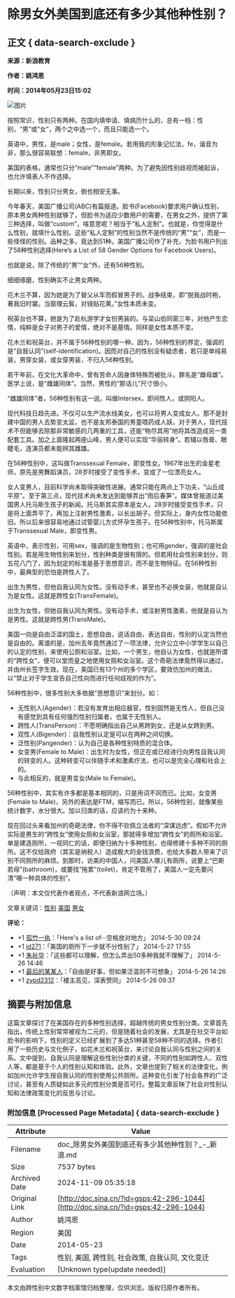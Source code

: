 # 除男女外美国到底还有多少其他种性别？

## 正文 { data-search-exclude }


**来源：新浪教育**

**作者：姚鸿恩**

**时间：2014年05月23日15:02** 

![图片](http://i3.sinaimg.cn/edu/cr/2014/0523/4055145869.jpg)

按照常识，性别只有两种。在国内填申请、填病历什么的，总有一档：性别，“男”或“女”，两个之中选一个，而且只能选一个。

英语中，男性，是male；女性，是female。若用我的形象记忆法，fe，谐音为非，那么很容易联想：female，非男即女。

美国的表格，通常也只分“male”“female”两种。为了避免因性别歧视而被起诉，也允许填表人不作选择。

长期以来，性别只分男女，倒也相安无事。

今年春天，美国广播公司(ABC)有篇报道。脸书(Facebook)要求用户确认性别，原本男女两种性别就够了，但脸书为适应少数用户的需要，在男女之外，提供了第三种选择，叫做“custom”，啥意思呢？相当于“私人定制”。也就是，你觉得是什么性别，就填什么性别。这些“私人定制”的性别当然不是传统的“男”“女”，而是一些怪怪的性别。品种之多，竟达到51种。美国广播公司作了补充，为脸书用户列出了58种性别选择(Here’s a List of 58 Gender Options for Facebook Users)。

也就是说，除了传统的“男”“女”外，还有56种性别。

细细琢磨，性别确实不止男女两种。

花木兰不算，因为她是为了替父从军而假冒男子的。战争结束，即“脱我战时袍，著我旧时裳。当窗理云鬓，对镜贴花黄。”女性本质未变。

祝英台也不算，她是为了赴杭游学才女扮男装的。与梁山伯同窗三年，对他产生恋情，纯粹是女子对男子的爱情，绝对不是基情。同样是女性本质不变。

花木兰和祝英台，并不属于56种性别的哪一种。因为，56种性别的界定，强调的是“自我认同”(self-identification)。因而对自己的性别没有疑虑者，若只是单纯易装，男穿女装，或女穿男装，不归入56种性别。

若干年前，在文化大革命中，曾有苦命人因身体特殊而被批斗。罪名是“雌母雄”。医学上说，是“雌雄同体”。当然，男性的“那话儿”尺寸很小。

“雌雄同体”者，56种性别有这一说。叫做Intersex，即间性人，或阴阳人。

现代科技日趋先进。不仅可以生产流水线美女，也可以将男人变成女人。那不是封建中国的男人去势变太监，也不是友邦泰国的男童喂药成人妖。对于男人，现代技术不但能够去除那非常敏感的几两重的工具，还能“物尽其用”地将其改造成另一类配套工具。加之上面隆起两座山峰，男人便可以实现“华丽转身”。若辅以唇膏、眼睫毛，连演员都未能辨其雌雄。

在56种性别中，这叫做Transsexual Female，即变性女。1967年出生的金星老师，原先是男舞蹈演员，28岁时接受了变性手术，变成了一位漂亮女人。

女人变男人，目前科学尚未取得突破性进展。通常只能在两点上下功夫，“山丘成平原”。至于第三点，现代技术尚未发达到能够弄出“雨后春笋”。媒体曾报道过美国男人托马斯生孩子的新闻。托马斯其实原本是女人，28岁时接受变性手术，只是将上面弄平了，再加上注射男性激素，以长出胡子。但实际上，身内女性功能依旧。所以后来很容易地通过试管婴儿方式怀孕生孩子。在56种性别中，托马斯属于Transsexual Male，即变性男。

英语中，表示性别，可用sex，强调的是生物性别；也可用gender，强调的是社会性别。若是用生物性别来划分，性别种类是很有限的。但若用社会性别来划分，则五花八门了，因为划定的标准是基于思想意识，而不是生物特征。在56种性别中，最典型的恐怕是跨性人了。

出生为男性，但他自我认同为女性。没有动手术，甚至也不必换女装，他就是自认为是女性。这就是跨性女(TransFemale)。

出生为女性，但她自我认同为男性。没有动手术，或注射男性激素，他就是自认为是男性。这就是跨性男(TransMale)。

美国一向是自由泛滥的国土，思想自由，说话自由，表达自由，性别的认定当然也是自由的。离谱的是，加州去年竟然通过了一项法律，允许公立中小学学生以自己的认定的性别，来使用公厕和浴室。比如，一个男生，他自认为女性，也就是所谓的“跨性女”，便可以堂而皇之地使用女厕和女浴室。这个奇葩法律竟然得以通过，并由州长签字生效。现在，美国已有13个州的多个学区，要效仿加州的做法，以“禁止对于学生宣告自己性向而进行任何歧视的作为”。

56种性别中，很多性别大多依据“思想意识”来划分。如：

- 无性别人(Agender)：若没有发育出相应器官，性别固然是无性人，但自己没有感觉到具有任何强烈性别归属者，也属于无性别人。
- 跨性人(TransPerson)：不愿明确指出自己从男跨到女，还是从女跨到男。
- 双性人(Bigender)：自我性别认定是可以在两种之间切换。
- 泛性别(Pangender)：认为自己是各种性别特质的混合体。
- 女变男(Female to Male)：出生时为女性，但正在或已经进行向男性自我认同的转变的人。这种转变可以伴随手术和激素疗法，也可以是完全心理和社会上的。
- 与此相反的，就是男变女(Male to Female)。

56种性别中，其实有许多都是基本相同的，只是用词不同而已。比如，女变男(Female to Male)，另外的表达是FTM，缩写而已。所以，56种性别，就像某些统计数字，水分很大。加以归类的话，应该约为十来种。

现在回过头来看加州的奇葩法律，你不得不钦佩立法者的“深谋远虑”。假如不允许实际是男生的“跨性女”使用女厕和女浴室，那就得多增加“跨性女”的厕所和浴室。单是建造厕所，一视同仁的话，即便归纳为十多种性别，也得修建十多种不同的厕所。这不仅给政府（其实是纳税人）造成极大的金钱浪费，也给大多数人带来了识别不同厕所的麻烦。到那时，访美的中国人，问美国人哪儿有厕所，说要上“巴斯若母”(bathroom)，或要找“拖累”(toilet)，肯定不管用了，美国人一定先要问清“哪一种具体的性别”。

（声明：本文仅代表作者观点，不代表新浪网立场。）

文章关键词：[性别](http://tags.zhuanlan.sina.com.cn/性别) [美国](http://tags.zhuanlan.sina.com.cn/美国) [男女](http://tags.zhuanlan.sina.com.cn/男女)

**评论：** 

- +1 [孤竹一执](http://weibo.com/u/2643585897)：「Here's a list of···空格放对地方」 2014-5-30 09:24
- +1 [id271](http://weibo.com/u/2280763785)：「美国的厕所下一步就不分性别了」 2014-5-27 17:55
- +1 [朱祉华](http://weibo.com/u/1617984560)：「这些都可以理解，但怎么弄出50多种我就不理解了」 2014-5-26 14:46
- +1 [最后的某某人](http://weibo.com/u/3873257525)：「自由是好事，但如果泛滥则不可想象」 2014-5-26 14:26
- +1 [zypd2312](http://weibo.com/u/1459219732)：「楼主高见，深表赞同」 2014-5-26 09:37

## 摘要与附加信息

<!-- tcd_abstract -->
这篇文章探讨了在美国存在的多种性别选择，超越传统的男女性别分类。文章首先指出，传统上性别常常被视为二元的，但是随着社会的发展，尤其是在社交平台如脸书的影响下，性别的定义已经扩展到了多达51种甚至58种不同的选择。作者引用了一些历史与文化例子，如花木兰和祝英台，来讨论自我认同与性别之间的关系。文中提到，自我认同是理解这些性别分类的关键，不同的性别如跨性人、双性人等，都是基于个人的性别认知和体验。此外，文章也提到了相关的法律变化，例如加州允许学生按自我认同的性别使用公共厕所。这种变化引发了社会各界的广泛讨论，甚至有人质疑如此多元的性别分类是否可行。整篇文章反映了社会对性别认知和法律政策变化的反思与讨论。
<!-- tcd_abstract_end -->

### 附加信息 [Processed Page Metadata] { data-search-exclude }

| Attribute       | Value                                  |
|-----------------|----------------------------------------|
| Filename        | doc_除男女外美国到底还有多少其他种性别？_-_新浪.md                             |
| Size            | 7537 bytes                           |
| Archived Date   | 2024-11-09 05:35:18                             |
| Original Link   | [http://doc.sina.cn/?id=gsps:42-296-1044](http://doc.sina.cn/?id=gsps:42-296-1044)                       |
| Author          | 姚鸿恩                               |
| Region          | 美国                               |
| Date            | 2014-05-23                                 |
| Tags            | 性别, 美国, 跨性别, 社会政策, 自我认同, 文化变迁                                 |
| Evaluation            | [Unknown type(update needed)]                                 |
<!-- tcd_table_end -->

本文由跨性别中文数字档案馆归档整理，仅供浏览。版权归原作者所有。
